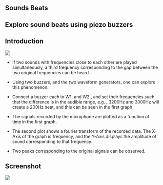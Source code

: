 Sounds Beats
---

## Explore sound beats using piezo buzzers

## Introduction

![](file:///android_asset/DOC_HTML/apps/images/schematics/soundBeats.svg@100%|auto)

* If two sounds with frequencies close to each other are played simultaneously, a third frequency corresponding to the gap between the two original frequencies can be heard.

* Using two buzzers, and the two waveform generators, one can explore this phenomenon.

* Connect a buzzer each to W1, and W2 , and set their frequencies such that the difference is in the audible range, e.g. , 3200Hz and 3000Hz will create a 200Hz beat, and this can be seen in the first graph

* The signals recorded by the microphone are plotted as a function of time in the first graph.

* The second plot shows a fourier transform of the recorded data. The X-Axis of the graph is frequency, and the Y-Axis displays the amplitude of sound corresponding to that frequency.

* Two peaks corresponding to the original signals can be observed.

## Screenshot
	
![](file:///android_asset/DOC_HTML/apps/images/screenshots/soundBeats.png@100%|auto)


